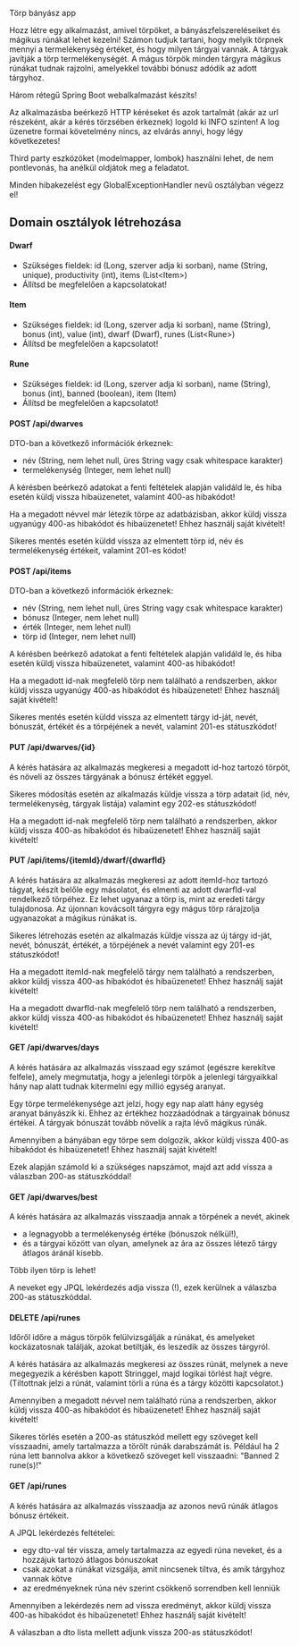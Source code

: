Törp bányász app

Hozz létre egy alkalmazást, amivel törpöket, a bányászfelszereléseiket és mágikus rúnákat lehet kezelni! Számon tudjuk tartani, hogy melyik törpnek mennyi a termelékenység értéket, és hogy milyen tárgyai vannak. A tárgyak javítják a törp termelékenységét. A mágus törpök minden tárgyra mágikus rúnákat tudnak rajzolni, amelyekkel további bónusz adódik az adott tárgyhoz.

Három rétegű Spring Boot webalkalmazást készíts!

Az alkalmazásba beérkező HTTP kéréseket és azok tartalmát (akár az url részeként, akár a kérés törzsében érkeznek) logold ki INFO szinten! A log üzenetre formai követelmény nincs, az elvárás annyi, hogy légy következetes!

Third party eszközöket (modelmapper, lombok) használni lehet, de nem pontlevonás, ha anélkül oldjátok meg a feladatot.

Minden hibakezelést egy GlobalExceptionHandler nevű osztályban végezz el!

## Domain osztályok létrehozása 
#### Dwarf
- Szükséges fieldek: id (Long, szerver adja ki sorban), name (String, unique), productivity (int), items (List\<Item>)
- Állítsd be megfelelően a kapcsolatokat!

#### Item
- Szükséges fieldek: id (Long, szerver adja ki sorban), name (String), bonus (int), value (int), dwarf (Dwarf), runes (List\<Rune>)
- Állítsd be megfelelően a kapcsolatot!

#### Rune
- Szükséges fieldek: id (Long, szerver adja ki sorban), name (String), bonus (int), banned (boolean), item (Item)
- Állítsd be megfelelően a kapcsolatot!

#### POST /api/dwarves

DTO-ban a következő információk érkeznek:
- név (String, nem lehet null, üres String vagy csak whitespace karakter)
- termelékenység (Integer, nem lehet null)

A kérésben beérkező adatokat a fenti feltételek alapján validáld le, és hiba esetén küldj vissza hibaüzenetet, valamint 400-as hibakódot!

Ha a megadott névvel már létezik törpe az adatbázisban, akkor küldj vissza ugyanúgy 400-as hibakódot és hibaüzenetet! Ehhez használj saját kivételt!

Sikeres mentés esetén küldd vissza az elmentett törp id, név és termelékenység értékeit, valamint 201-es kódot!

#### POST /api/items

DTO-ban a következő információk érkeznek:
- név (String, nem lehet null, üres String vagy csak whitespace karakter)
- bónusz (Integer, nem lehet null)
- érték (Integer, nem lehet null)
- törp id (Integer, nem lehet null)

A kérésben beérkező adatokat a fenti feltételek alapján validáld le, és hiba esetén küldj vissza hibaüzenetet, valamint 400-as hibakódot!

Ha a megadott id-nak megfelelő törp nem található a rendszerben, akkor küldj vissza ugyanúgy 400-as hibakódot és hibaüzenetet! Ehhez használj saját kivételt!

Sikeres mentés esetén küldd vissza az elmentett tárgy id-ját, nevét, bónuszát, értékét és a törpéjének a nevét, valamint 201-es státuszkódot!

#### PUT /api/dwarves/{id}

A kérés hatására az alkalmazás megkeresi a megadott id-hoz tartozó törpöt, és növeli az összes tárgyának a bónusz értékét eggyel.

Sikeres módosítás esetén az alkalmazás küldje vissza a törp adatait (id, név, termelékenység, tárgyak listája) valamint egy 202-es státuszkódot!

Ha a megadott id-nak megfelelő törp nem található a rendszerben, akkor küldj vissza 400-as hibakódot és hibaüzenetet! Ehhez használj saját kivételt!

#### PUT /api/items/{itemId}/dwarf/{dwarfId}

A kérés hatására az alkalmazás megkeresi az adott itemId-hoz tartozó tágyat, készít belőle egy másolatot, és elmenti az adott dwarfId-val rendelkező törpéhez. Ez lehet ugyanaz a törp is, mint az eredeti tárgy tulajdonosa. Az újonnan kovácsolt tárgyra egy mágus törp rárajzolja ugyanazokat a mágikus rúnákat is.

Sikeres létrehozás esetén az alkalmazás küldje vissza az új tárgy id-ját, nevét, bónuszát, értékét, a törpéjének a nevét valamint egy 201-es státuszkódot!

Ha a megadott itemId-nak megfelelő tárgy nem található a rendszerben, akkor küldj vissza 400-as hibakódot és hibaüzenetet! Ehhez használj saját kivételt!

Ha a megadott dwarfId-nak megfelelő törp nem található a rendszerben, akkor küldj vissza 400-as hibakódot és hibaüzenetet! Ehhez használj saját kivételt!

#### GET /api/dwarves/days

A kérés hatására az alkalmazás visszaad egy számot (egészre kerekítve felfele), amely megmutatja, hogy a jelenlegi törpök a jelenlegi tárgyaikkal hány nap alatt tudnak kitermelni egy millió egység aranyat.

Egy törpe termelékenysége azt jelzi, hogy egy nap alatt hány egység aranyat bányászik ki. Ehhez az értékhez hozzáadódnak a tárgyainak bónusz értékei. A tárgyak bónuszát tovább növelik a rajta lévő mágikus rúnák.

Amennyiben a bányában egy törpe sem dolgozik, akkor küldj vissza 400-as hibakódot és hibaüzenetet! Ehhez használj saját kivételt!

Ezek alapján számold ki a szükséges napszámot, majd azt add vissza a válaszban 200-as státuszkóddal!

#### GET /api/dwarves/best

A kérés hatására az alkalmazás visszaadja annak a törpének a nevét, akinek
- a legnagyobb a termelékenység értéke (bónuszok nélkül!),
- és a tárgyai között van olyan, amelynek az ára az összes létező tárgy átlagos áránál kisebb.

Több ilyen törp is lehet!

A neveket egy JPQL lekérdezés adja vissza (!), ezek kerülnek a válaszba 200-as státuszkóddal.

#### DELETE /api/runes

Időről időre a mágus törpök felülvizsgálják a rúnákat, és amelyeket kockázatosnak találják, azokat betiltják, és leszedik az összes tárgyról.

A kérés hatására az alkalmazás megkeresi az összes rúnát, melynek a neve megegyezik a kérésben kapott Stringgel, majd logikai törlést hajt végre. (Tiltottnak jelzi a rúnát, valamint törli a rúna és a tárgy közötti kapcsolatot.)

Amennyiben a megadott névvel nem található rúna a rendszerben, akkor küldj vissza 400-as hibakódot és hibaüzenetet! Ehhez használj saját kivételt!

Sikeres törlés esetén a 200-as státuszkód mellett egy szöveget kell visszaadni, amely tartalmazza a törölt rúnák darabszámát is. Például ha 2 rúna lett bannolva akkor a következő szöveget kell visszaadni: "Banned 2 rune(s)!"

#### GET /api/runes

A kérés hatására az alkalmazás visszaadja az azonos nevű rúnák átlagos bónusz értékeit.

A JPQL lekérdezés feltételei:
- egy dto-val tér vissza, amely tartalmazza az egyedi rúna neveket, és a hozzájuk tartozó átlagos bónuszokat
- csak azokat a rúnákat vizsgálja, amit nincsenek tiltva, és amik tárgyhoz vannak kötve
- az eredményeknek rúna név szerint csökkenő sorrendben kell lenniük

Amennyiben a lekérdezés nem ad vissza eredményt, akkor küldj vissza 400-as hibakódot és hibaüzenetet! Ehhez használj saját kivételt!

A válaszban a dto lista mellett adjunk vissza 200-as státuszkódot!
